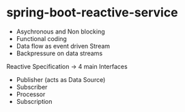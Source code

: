 # spring-boot-reactive-service

- Asychronous and Non blocking 
- Functional coding
- Data flow as event driven Stream
- Backpressure on data streams

Reactive Specification → 4 main Interfaces
- Publisher (acts as Data Source)
- Subscriber
- Processor
- Subscription

